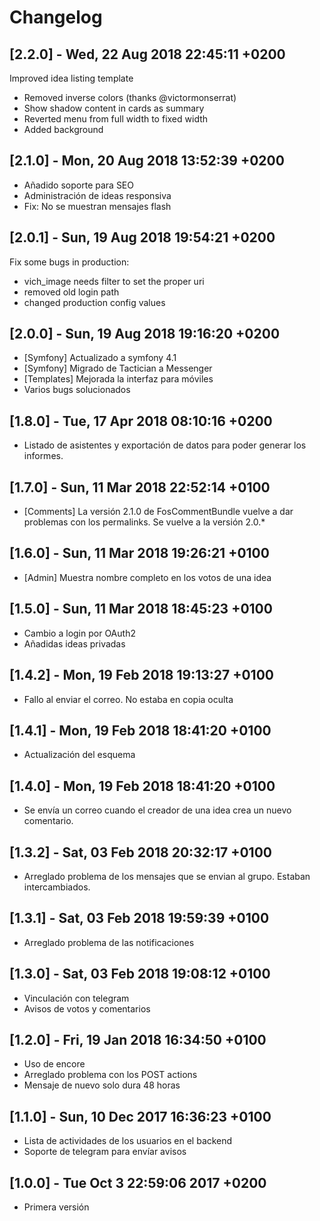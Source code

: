 # Changelog

## [2.2.0] - Wed, 22 Aug 2018 22:45:11 +0200

Improved idea listing template
    
* Removed inverse colors (thanks @victormonserrat)
* Show shadow content in cards as summary
* Reverted menu from full width to fixed width
* Added background


## [2.1.0] - Mon, 20 Aug 2018 13:52:39 +0200

- Añadido soporte para SEO
- Administración de ideas responsiva
- Fix: No se muestran mensajes flash

## [2.0.1] - Sun, 19 Aug 2018 19:54:21 +0200

Fix some bugs in production:

* vich_image needs filter to set the proper uri
* removed old login path
* changed production config values

## [2.0.0] - Sun, 19 Aug 2018 19:16:20 +0200

- [Symfony] Actualizado a symfony 4.1
- [Symfony] Migrado de Tactician a Messenger
- [Templates] Mejorada la interfaz para móviles
- Varios bugs solucionados

## [1.8.0] - Tue, 17 Apr 2018 08:10:16 +0200

- Listado de asistentes y exportación de datos para poder generar los informes.

## [1.7.0] - Sun, 11 Mar 2018 22:52:14 +0100

- [Comments] La versión 2.1.0 de FosCommentBundle vuelve a dar problemas con los permalinks.
  Se vuelve a la versión 2.0.*

## [1.6.0] - Sun, 11 Mar 2018 19:26:21 +0100

- [Admin] Muestra nombre completo en los votos de una idea

## [1.5.0] - Sun, 11 Mar 2018 18:45:23 +0100

- Cambio a login por OAuth2
- Añadidas ideas privadas

## [1.4.2] - Mon, 19 Feb 2018 19:13:27 +0100

- Fallo al enviar el correo. No estaba en copia oculta 

## [1.4.1] - Mon, 19 Feb 2018 18:41:20 +0100

- Actualización del esquema

## [1.4.0] - Mon, 19 Feb 2018 18:41:20 +0100

- Se envía un correo cuando el creador de una idea crea un nuevo
  comentario.

## [1.3.2] - Sat, 03 Feb 2018 20:32:17 +0100

- Arreglado problema de los mensajes que se envian al grupo.
  Estaban intercambiados.

## [1.3.1] - Sat, 03 Feb 2018 19:59:39 +0100

- Arreglado problema de las notificaciones

## [1.3.0] - Sat, 03 Feb 2018 19:08:12 +0100

- Vinculación con telegram
- Avisos de votos y comentarios

## [1.2.0] - Fri, 19 Jan 2018 16:34:50 +0100

- Uso de encore
- Arreglado problema con los POST actions
- Mensaje de nuevo solo dura 48 horas

## [1.1.0] - Sun, 10 Dec 2017 16:36:23 +0100

- Lista de actividades de los usuarios en el backend
- Soporte de telegram para envíar avisos

## [1.0.0] - Tue Oct 3 22:59:06 2017 +0200

- Primera versión
